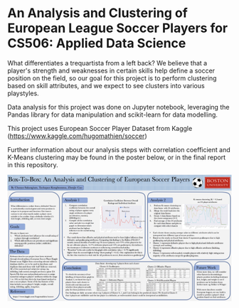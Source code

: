 # An Analysis and Clustering of European League Soccer Players for CS506: Applied Data Science

What differentiates a trequartista from a left back? We believe that a player's strength and weaknesses in certain skills help define a soccer position on the field, so our goal for this project is to perform clustering based on skill attributes, and we expect to see clusters into various playstyles. 

Data analysis for this project was done on Jupyter notebook, leveraging the Pandas library for data manipulation and scikit-learn for data modelling.

This project uses European Soccer Player Dataset from Kaggle (https://www.kaggle.com/hugomathien/soccer)

Further information about our analysis steps with correlation coefficient and K-Means clustering may be found in the poster below, or in the final report in this repository.

![temp](https://github.com/csuksangium/EuropeanSoccerAnalysis/blob/master/ProjectPoster.png)
